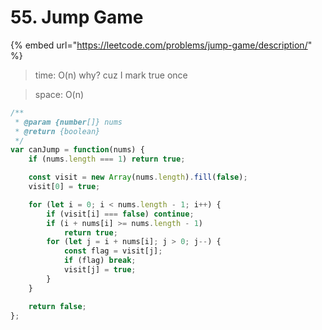 # 55. Jump Game

{% embed url="https://leetcode.com/problems/jump-game/description/" %}

> time: O(n) why? cuz I mark true once

> space: O(n)

```jsx
/**
 * @param {number[]} nums
 * @return {boolean}
 */
var canJump = function(nums) {
    if (nums.length === 1) return true;

    const visit = new Array(nums.length).fill(false);
    visit[0] = true;

    for (let i = 0; i < nums.length - 1; i++) {
        if (visit[i] === false) continue;
        if (i + nums[i] >= nums.length - 1) 
            return true;
        for (let j = i + nums[i]; j > 0; j--) {
            const flag = visit[j];
            if (flag) break;
            visit[j] = true;
        }
    }

    return false;
};
```
